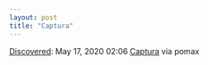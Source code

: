 ```yaml
---
layout: post
title: "Captura"
---
```

[Discovered](http://rolandtanglao.com/2020/07/29/p1-blogthis-checkvist-list-links-to-blog/): May 17, 2020 02:06 [Captura](https://mathewsachin.github.io/Captura/) via pomax
